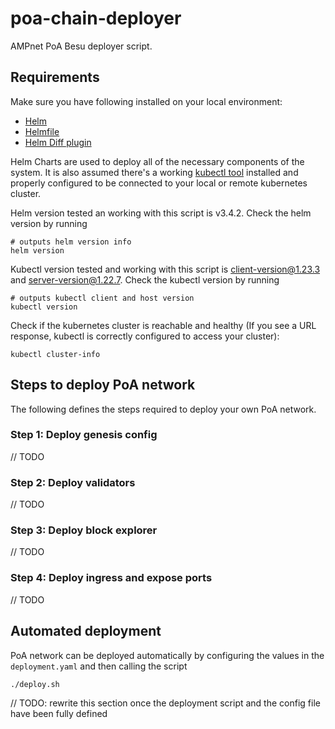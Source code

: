 # poa-chain-deployer
AMPnet PoA Besu deployer script.

## Requirements

Make sure you have following installed on your local environment:
* [Helm](https://helm.sh/docs/)
* [Helmfile](https://github.com/roboll/helmfile)
* [Helm Diff plugin](https://github.com/databus23/helm-diff)

Helm Charts are used to deploy all of the necessary components of the system.
It is also assumed there's a working [kubectl tool](https://kubernetes.io/docs/reference/kubectl/) installed and properly configured to be connected to your local or remote kubernetes cluster.

Helm version tested an working with this script is v3.4.2. Check the helm version by running

```
# outputs helm version info
helm version
```

Kubectl version tested and working with this script is client-version@1.23.3 and server-version@1.22.7. Check the kubectl version by running 

```
# outputs kubectl client and host version
kubectl version
```

Check if the kubernetes cluster is reachable and healthy (If you see a URL response, kubectl is correctly configured to access your cluster):
```
kubectl cluster-info
```

## Steps to deploy PoA network

The following defines the steps required to deploy your own PoA network.

### Step 1: Deploy genesis config

// TODO

### Step 2: Deploy validators

// TODO

### Step 3: Deploy block explorer

// TODO

### Step 4: Deploy ingress and expose ports

// TODO

## Automated deployment

PoA network can be deployed automatically by configuring the values in the `deployment.yaml` and then calling the script
```
./deploy.sh
```
// TODO: rewrite this section once the deployment script and the config file have been fully defined

